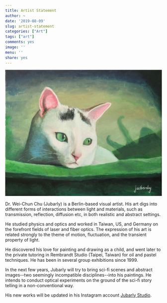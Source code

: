 ```yaml
---
title: Artist Statement
author: ~
date: '2019-08-09'
slug: artist-statement
categories: ["Art"]
tags: ["art"]
comments: yes
image: ''
menu: ''
share: yes
---
```


![](/images/portrait_of_baby.jpg)

Dr. Wei-Chun Chu (Jubarly) is a Berlin-based visual artist. His art digs into different forms of interactions between light and materials, such as transmission, reflection, diffusion etc, in both realistic and abstract settings.

He studied physics and optics and worked in Taiwan, US, and Germany on the forefront fields of laser and fiber optics. The expression of his art is related strongly to the theme of motion, fluctuation, and the transient property of light.

He discovered his love for painting and drawing as a child, and went later to the private tutoring in Rembrandt Studio (Taipei, Taiwan) for oil and pastel techniques. He has been in several group exhibitions since 1999.

In the next few years, Jubarly will try to bring sci-fi scenes and abstract images--two seemingly incompatible disciplines--into his paintings. He intends to conduct optical experiments on the ground of the sci-fi story telling in a non-conventional way.

His new works will be updated in his Instagram account [Jubarly Studio](https://www.instagram.com/jubarlystudio).
